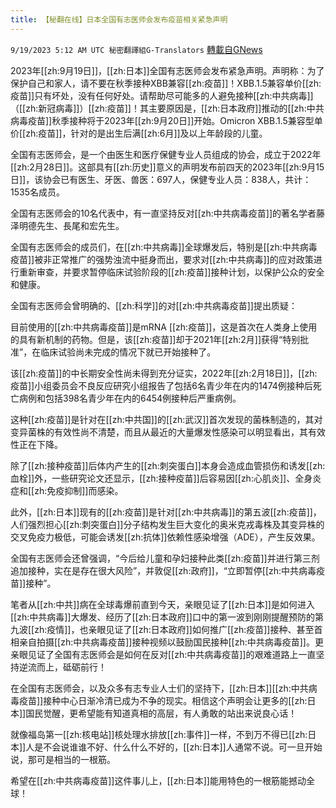 ```yaml
---
title: 【秘翻在线】日本全国有志医师会发布疫苗相关紧急声明
---
```

`9/19/2023 5:12 AM UTC 秘密翻譯組G-Translators` [轉載自GNews](https://gnews.org/articles/1709568)

2023年[[zh:9月19日]]，[[zh:日本]]全国有志医师会发布紧急声明。声明称：为了保护自己和家人，请不要在秋季接种XBB兼容[[zh:疫苗]]！XBB.1.5兼容单价[[zh:疫苗]]只有坏处，没有任何好处。请帮助尽可能多的人避免接种[[zh:中共病毒]]（[[zh:新冠病毒]]）[[zh:疫苗]]！其主要原因是，[[zh:日本政府]]推动的[[zh:中共病毒疫苗]]秋季接种将于2023年[[zh:9月20日]]开始。Omicron XBB.1.5兼容型单价[[zh:疫苗]]，针对的是出生后满[[zh:6月]]及以上年龄段的儿童。

全国有志医师会，是一个由医生和医疗保健专业人员组成的协会，成立于2022年[[zh:2月28日]]。这部具有[[zh:历史]]意义的声明发布前四天的2023年[[zh:9月15日]]，该协会已有医生、牙医、兽医：697人，保健专业人员：838人，共计：1535名成员。

全国有志医师会的10名代表中，有一直坚持反对[[zh:中共病毒疫苗]]的著名学者藤泽明德先生、長尾和宏先生。

全国有志医师会的成员们，在[[zh:中共病毒]]全球爆发后，特别是[[zh:中共病毒疫苗]]被非正常推广的强势浊流中挺身而出，要求对[[zh:中共病毒]]的应对政策进行重新审查，并要求暂停临床试验阶段的[[zh:疫苗]]接种计划，以保护公众的安全和健康。

全国有志医师会曾明确的、[[zh:科学]]的对[[zh:中共病毒疫苗]]提出质疑：

目前使用的[[zh:中共病毒疫苗]]是mRNA [[zh:疫苗]]，这是首次在人类身上使用的具有新机制的药物。但是，该[[zh:疫苗]]却于2021年[[zh:2月]]获得“特别批准”，在临床试验尚未完成的情况下就已开始接种了。

该[[zh:疫苗]]的中长期安全性尚未得到充分证实，2022年[[zh:2月18日]]，[[zh:疫苗]]小组委员会不良反应研究小组报告了包括6名青少年在内的1474例接种后死亡病例和包括398名青少年在内的6454例接种后严重病例。

这种[[zh:疫苗]]是针对在[[zh:中共国]]的[[zh:武汉]]首次发现的菌株制造的，其对变异菌株的有效性尚不清楚，而且从最近的大量爆发性感染可以明显看出，其有效性正在下降。

除了[[zh:接种疫苗]]后体内产生的[[zh:刺突蛋白]]本身会造成血管损伤和诱发[[zh:血栓]]外，一些研究论文还显示，[[zh:接种疫苗]]后容易因[[zh:心肌炎]]、全身炎症和[[zh:免疫抑制]]而感染。

此外，[[zh:日本]]现有的[[zh:疫苗]]是针对[[zh:中共病毒]]的第五波[[zh:疫苗]]，人们强烈担心[[zh:刺突蛋白]]分子结构发生巨大变化的奥米克戎毒株及其变异株的交叉免疫力极低，可能会诱发[[zh:抗体]]依赖性感染增强（ADE），产生反效果。

全国有志医师会还曾强调，“今后给儿童和孕妇接种此类[[zh:疫苗]]并进行第三剂追加接种，实在是存在很大风险”，并敦促[[zh:政府]]，“立即暂停[[zh:中共病毒疫苗]]接种”。

笔者从[[zh:中共]]病在全球毒爆前直到今天，亲眼见证了[[zh:日本]]是如何进入[[zh:中共病毒]]大爆发、经历了[[zh:日本政府]]口中的第一波到刚刚提醒预防的第九波[[zh:疫情]]，也亲眼见证了[[zh:日本政府]]如何推广[[zh:疫苗]]接种、甚至首相亲自拍摄[[zh:中共病毒疫苗]]接种视频以鼓励国民接种[[zh:中共病毒疫苗]]。更亲眼见证了全国有志医师会是如何在反对[[zh:中共病毒疫苗]]的艰难道路上一直坚持逆流而上，砥砺前行！

在全国有志医师会，以及众多有志专业人士们的坚持下，[[zh:日本]][[zh:中共病毒疫苗]]接种中心日渐冷清已成为不争的现实。相信这个声明会让更多的[[zh:日本]]国民觉醒，更希望能有知道真相的高层，有人勇敢的站出来说良心话！

就像福岛第一[[zh:核电站]]核处理水排放[[zh:事件]]一样，不到万不得已[[zh:日本]]人是不会说谁谁不好、什么什么不好的，[[zh:日本]]人通常不说。可一旦开始说，那可是相当的一根筋。

希望在[[zh:中共病毒疫苗]]这件事儿上，[[zh:日本]]能用特色的一根筋能撼动全球！
